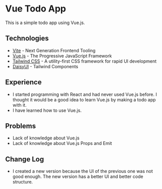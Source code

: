 # Vue Todo App

This is a simple todo app using Vue.js.

## Technologies

- [Vite](https://vitejs.dev/) - Next Generation Frontend Tooling
- [Vue.js](https://vuejs.org/) - The Progressive JavaScript Framework
- [Tailwind CSS](https://tailwindcss.com/) - A utility-first CSS framework for rapid UI development
- [DaisyUI](https://daisyui.com/) - Tailwind Components

## Experience

- I started programming with React and had never used Vue.js before. I thought it would be a good idea to learn Vue.js by making a todo app with it.
- I have learned how to use Vue.js.

## Problems

- Lack of knowledge about Vue.js
- Lack of knowledge about Vue.js Props and Emit

## Change Log

- I created a new version because the UI of the previous one was not good enough. The new version has a better UI and better code structure.
